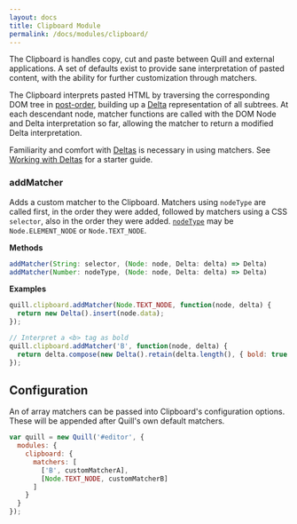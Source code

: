 ```yaml
---
layout: docs
title: Clipboard Module
permalink: /docs/modules/clipboard/
---
```


The Clipboard is handles copy, cut and paste between Quill and external applications. A set of defaults exist to provide sane interpretation of pasted content, with the ability for further customization through matchers.

The Clipboard interprets pasted HTML by traversing the corresponding DOM tree in [post-order](https://en.wikipedia.org/wiki/Tree_traversal#Post-order), building up a [Delta](/guides/working-with-deltas/) representation of all subtrees. At each descendant node, matcher functions are called with the DOM Node and Delta interpretation so far, allowing the matcher to return a modified Delta interpretation.

Familiarity and comfort with [Deltas](https://github.com/ottypes/rich-text) is necessary in using matchers. See [Working with Deltas](/guides/working-with-deltas/) for a starter guide.


### addMatcher

Adds a custom matcher to the Clipboard. Matchers using `nodeType` are called first, in the order they were added, followed by matchers using a CSS `selector`, also in the order they were added. [`nodeType`](https://developer.mozilla.org/en-US/docs/Web/API/Node/nodeType) may be `Node.ELEMENT_NODE` or `Node.TEXT_NODE`.

**Methods**

```javascript
addMatcher(String: selector, (Node: node, Delta: delta) => Delta)
addMatcher(Number: nodeType, (Node: node, Delta: delta) => Delta)
```

**Examples**

```javascript
quill.clipboard.addMatcher(Node.TEXT_NODE, function(node, delta) {
  return new Delta().insert(node.data);
});

// Interpret a <b> tag as bold
quill.clipboard.addMatcher('B', function(node, delta) {
  return delta.compose(new Delta().retain(delta.length(), { bold: true }));
});
```


## Configuration

An of array matchers can be passed into Clipboard's configuration options. These will be appended after Quill's own default matchers.

```javascript
var quill = new Quill('#editor', {
  modules: {
    clipboard: {
      matchers: [
        ['B', customMatcherA],
        [Node.TEXT_NODE, customMatcherB]
      ]
    }
  }
});
```



